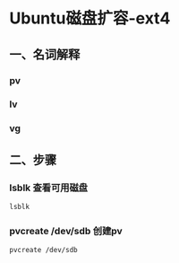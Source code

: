 # Ubuntu磁盘扩容-ext4
## 一、名词解释
### pv
### lv
### vg

## 二、步骤
### lsblk 查看可用磁盘
```
lsblk
```
### pvcreate /dev/sdb 创建pv
```
pvcreate /dev/sdb
```
### 

